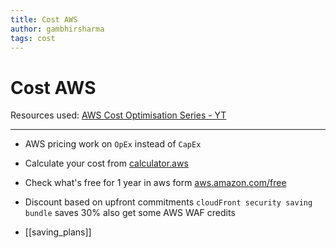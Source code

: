 ```yaml
---
title: Cost AWS
author: gambhirsharma
tags: cost
---
```


# Cost AWS

Resources used: 
[AWS Cost Optimisation Series - YT](https://youtube.com/playlist?list=PLhr1KZpdzukcxUPo44KHv2lkRG4NToQXJ&si=KnScVDeo7BOCQ1Wi(https://youtube.com/playlist?list=PLhr1KZpdzukcxUPo44KHv2lkRG4NToQXJ&si=KnScVDeo7BOCQ1Wi))

---

- AWS pricing work on `OpEx` instead of `CapEx` 

- Calculate your cost from [calculator.aws](https://calculator.aws/#/)

- Check what's free for 1 year in aws form [aws.amazon.com/free](https://aws.amazon.com/free)

- Discount based on upfront commitments `cloudFront security saving bundle` saves 30% also get some AWS WAF credits

- [[saving_plans]] 
